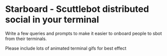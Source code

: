 # Starboard - Scuttlebot distributed social in your terminal

Write a few queries and prompts to make it easier to onboard people to sbot from their terminals.

Please include lots of animated terminal gifs for best effect


